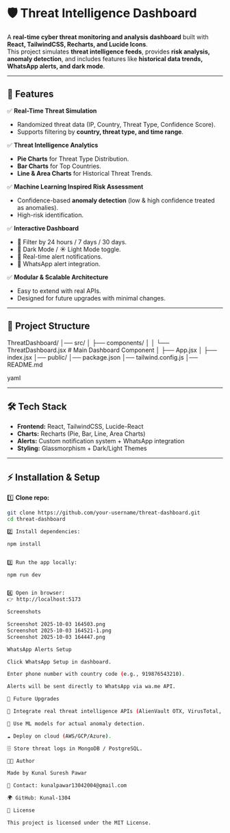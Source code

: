 # 🛡️ Threat Intelligence Dashboard

A **real-time cyber threat monitoring and analysis dashboard** built with **React, TailwindCSS, Recharts, and Lucide Icons**.  
This project simulates **threat intelligence feeds**, provides **risk analysis, anomaly detection**, and includes features like **historical data trends, WhatsApp alerts, and dark mode**.

---

## 🚀 Features

✅ **Real-Time Threat Simulation**  
- Randomized threat data (IP, Country, Threat Type, Confidence Score).  
- Supports filtering by **country, threat type, and time range**.  

✅ **Threat Intelligence Analytics**  
- **Pie Charts** for Threat Type Distribution.  
- **Bar Charts** for Top Countries.  
- **Line & Area Charts** for Historical Threat Trends.  

✅ **Machine Learning Inspired Risk Assessment**  
- Confidence-based **anomaly detection** (low & high confidence treated as anomalies).  
- High-risk identification.  

✅ **Interactive Dashboard**  
- 📅 Filter by 24 hours / 7 days / 30 days.  
- 🌙 Dark Mode / ☀️ Light Mode toggle.  
- 🔔 Real-time alert notifications.  
- 📲 WhatsApp alert integration.  

✅ **Modular & Scalable Architecture**  
- Easy to extend with real APIs.  
- Designed for future upgrades with minimal changes.  

---

## 📂 Project Structure
ThreatDashboard/
│── src/
│ ├── components/
│ │ └── ThreatDashboard.jsx # Main Dashboard Component
│ ├── App.jsx
│ ├── index.jsx
│── public/
│── package.json
│── tailwind.config.js
│── README.md

yaml

---

## 🛠️ Tech Stack

- **Frontend:** React, TailwindCSS, Lucide-React  
- **Charts:** Recharts (Pie, Bar, Line, Area Charts)  
- **Alerts:** Custom notification system + WhatsApp integration  
- **Styling:** Glassmorphism + Dark/Light Themes  

---



## ⚡ Installation & Setup

1️⃣ **Clone repo:**
```bash
git clone https://github.com/your-username/threat-dashboard.git
cd threat-dashboard

2️⃣ Install dependencies:

npm install


3️⃣ Run the app locally:

npm run dev


4️⃣ Open in browser:
👉 http://localhost:5173

Screenshots

Screenshot 2025-10-03 164503.png
Screenshot 2025-10-03 164521-1.png 
Screenshot 2025-10-03 164447.png

WhatsApp Alerts Setup

Click WhatsApp Setup in dashboard.

Enter phone number with country code (e.g., 919876543210).

Alerts will be sent directly to WhatsApp via wa.me API.

🧠 Future Upgrades

🔗 Integrate real threat intelligence APIs (AlienVault OTX, VirusTotal, AbuseIPDB).

🤖 Use ML models for actual anomaly detection.

☁️ Deploy on cloud (AWS/GCP/Azure).

🗄️ Store threat logs in MongoDB / PostgreSQL.

👨‍💻 Author

Made by Kunal Suresh Pawar

📧 Contact: kunalpawar13042004@gmail.com

🌍 GitHub: Kunal-1304

📜 License

This project is licensed under the MIT License.
